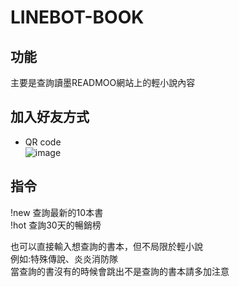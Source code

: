 # LINEBOT-BOOK

## 功能
主要是查詢讀墨READMOO網站上的輕小說內容

## 加入好友方式
- QR code  
![image](https://user-images.githubusercontent.com/53147433/176470653-6aa6a4f9-0937-4602-9619-eb6cf20a5bcb.png)

## 指令
!new 查詢最新的10本書  
!hot 查詢30天的暢銷榜  

也可以直接輸入想查詢的書本，但不局限於輕小說  
例如:特殊傳說、炎炎消防隊  
當查詢的書沒有的時候會跳出不是查詢的書本請多加注意  
